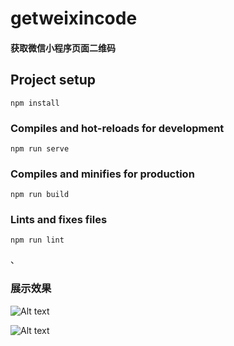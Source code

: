 # getweixincode

#### 获取微信小程序页面二维码

## Project setup
```
npm install
```

### Compiles and hot-reloads for development
```
npm run serve
```

### Compiles and minifies for production
```
npm run build
```

### Lints and fixes files
```
npm run lint
```
、
### 展示效果

![Alt text]('images/show.png')

![Alt text]('images/show2.png')
